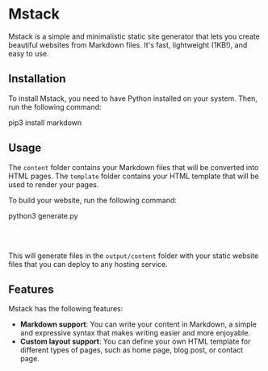 # Mstack

Mstack is a simple and minimalistic static site generator that lets you create beautiful websites from Markdown files. It's fast, lightweight (1KB!), and easy to use.

## Installation

To install Mstack, you need to have Python installed on your system. Then, run the following command:

<!-- start:code block --> pip3 install markdown<!-- end:code block -->

## Usage

The `content` folder contains your Markdown files that will be converted into HTML pages. The `template` folder contains your HTML template that will be used to render your pages.

To build your website, run the following command:

<!-- start:code block --> python3 generate.py<!-- end:code block -->

<br><br>

This will generate files in the `output/content` folder with your static website files that you can deploy to any hosting service.

## Features

Mstack has the following features:

- **Markdown support**: You can write your content in Markdown, a simple and expressive syntax that makes writing easier and more enjoyable.
- **Custom layout support**: You can define your own HTML template for different types of pages, such as home page, blog post, or contact page.
